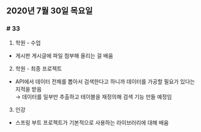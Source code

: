 ## 2020년 7월 30일 목요일
### # 33

1. 학원 - 수업
 - 게시판 게시글에 파일 첨부해 올리는 걸 배움
2. 학원 - 최종 프로젝트
 - API에서 데이터 전체를 뽑아서 검색한다고 하니까 데이터를 가공할 필요가 있다는 지적을 받음  
     → 데이터를 일부만 추출하고 테이블을 재정의해 검색 기능 만들 예정임
3. 인강
- 스프링 부트 프로젝트가 기본적으로 사용하는 라이브러리에 대해 배움
